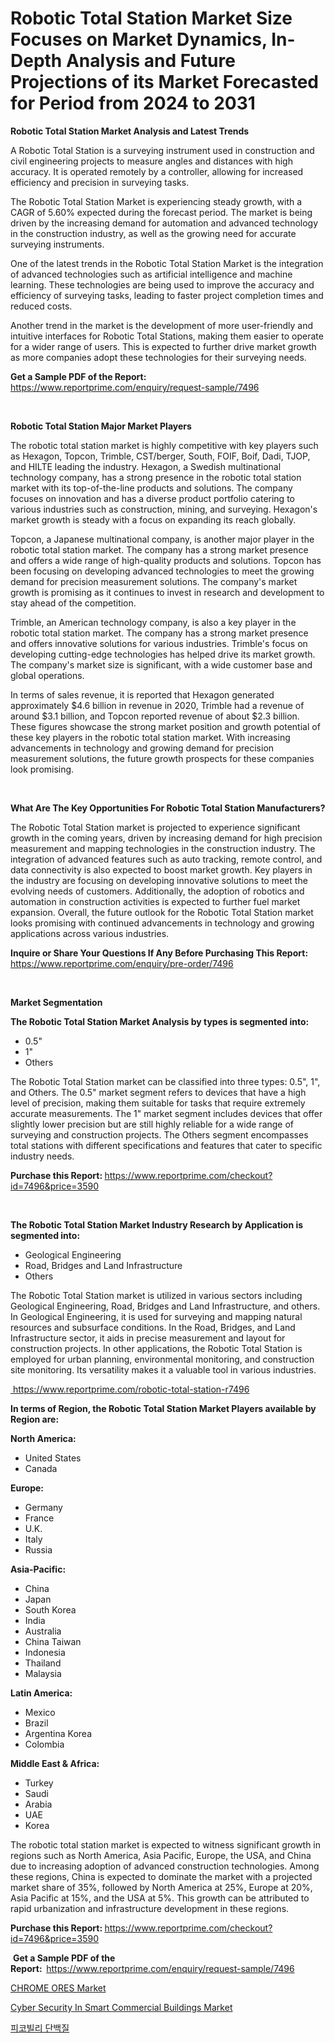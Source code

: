 <p><h1>Robotic Total Station Market Size Focuses on Market Dynamics, In-Depth Analysis and Future Projections of its Market Forecasted for Period from 2024 to 2031</h1></p><p><strong>Robotic Total Station Market Analysis and Latest Trends</strong></p>
<p><p>A Robotic Total Station is a surveying instrument used in construction and civil engineering projects to measure angles and distances with high accuracy. It is operated remotely by a controller, allowing for increased efficiency and precision in surveying tasks.</p><p>The Robotic Total Station Market is experiencing steady growth, with a CAGR of 5.60% expected during the forecast period. The market is being driven by the increasing demand for automation and advanced technology in the construction industry, as well as the growing need for accurate surveying instruments.</p><p>One of the latest trends in the Robotic Total Station Market is the integration of advanced technologies such as artificial intelligence and machine learning. These technologies are being used to improve the accuracy and efficiency of surveying tasks, leading to faster project completion times and reduced costs.</p><p>Another trend in the market is the development of more user-friendly and intuitive interfaces for Robotic Total Stations, making them easier to operate for a wider range of users. This is expected to further drive market growth as more companies adopt these technologies for their surveying needs.</p></p>
<p><strong>Get a Sample PDF of the Report:&nbsp;</strong> <a href="https://www.reportprime.com/enquiry/request-sample/7496">https://www.reportprime.com/enquiry/request-sample/7496</a></p>
<p>&nbsp;</p>
<p><strong>Robotic Total Station Major Market Players</strong></p>
<p><p>The robotic total station market is highly competitive with key players such as Hexagon, Topcon, Trimble, CST/berger, South, FOIF, Boif, Dadi, TJOP, and HILTE leading the industry. Hexagon, a Swedish multinational technology company, has a strong presence in the robotic total station market with its top-of-the-line products and solutions. The company focuses on innovation and has a diverse product portfolio catering to various industries such as construction, mining, and surveying. Hexagon's market growth is steady with a focus on expanding its reach globally.</p><p>Topcon, a Japanese multinational company, is another major player in the robotic total station market. The company has a strong market presence and offers a wide range of high-quality products and solutions. Topcon has been focusing on developing advanced technologies to meet the growing demand for precision measurement solutions. The company's market growth is promising as it continues to invest in research and development to stay ahead of the competition.</p><p>Trimble, an American technology company, is also a key player in the robotic total station market. The company has a strong market presence and offers innovative solutions for various industries. Trimble's focus on developing cutting-edge technologies has helped drive its market growth. The company's market size is significant, with a wide customer base and global operations.</p><p>In terms of sales revenue, it is reported that Hexagon generated approximately $4.6 billion in revenue in 2020, Trimble had a revenue of around $3.1 billion, and Topcon reported revenue of about $2.3 billion. These figures showcase the strong market position and growth potential of these key players in the robotic total station market. With increasing advancements in technology and growing demand for precision measurement solutions, the future growth prospects for these companies look promising.</p></p>
<p>&nbsp;</p>
<p><strong>What Are The Key Opportunities For Robotic Total Station Manufacturers?</strong></p>
<p><p>The Robotic Total Station market is projected to experience significant growth in the coming years, driven by increasing demand for high precision measurement and mapping technologies in the construction industry. The integration of advanced features such as auto tracking, remote control, and data connectivity is also expected to boost market growth. Key players in the industry are focusing on developing innovative solutions to meet the evolving needs of customers. Additionally, the adoption of robotics and automation in construction activities is expected to further fuel market expansion. Overall, the future outlook for the Robotic Total Station market looks promising with continued advancements in technology and growing applications across various industries.</p></p>
<p><strong>Inquire or Share Your Questions If Any Before Purchasing This Report:</strong> <a href="https://www.reportprime.com/enquiry/pre-order/7496">https://www.reportprime.com/enquiry/pre-order/7496</a></p>
<p>&nbsp;</p>
<p><strong>Market Segmentation</strong></p>
<p><strong>The Robotic Total Station Market Analysis by types is segmented into:</strong></p>
<p><ul><li>0.5"</li><li>1"</li><li>Others</li></ul></p>
<p><p>The Robotic Total Station market can be classified into three types: 0.5", 1", and Others. The 0.5" market segment refers to devices that have a high level of precision, making them suitable for tasks that require extremely accurate measurements. The 1" market segment includes devices that offer slightly lower precision but are still highly reliable for a wide range of surveying and construction projects. The Others segment encompasses total stations with different specifications and features that cater to specific industry needs.</p></p>
<p><strong>Purchase this Report:&nbsp;</strong><a href="https://www.reportprime.com/checkout?id=7496&price=3590">https://www.reportprime.com/checkout?id=7496&price=3590</a></p>
<p>&nbsp;</p>
<p><strong>The Robotic Total Station Market Industry Research by Application is segmented into:</strong></p>
<p><ul><li>Geological Engineering</li><li>Road, Bridges and Land Infrastructure</li><li>Others</li></ul></p>
<p><p>The Robotic Total Station market is utilized in various sectors including Geological Engineering, Road, Bridges and Land Infrastructure, and others. In Geological Engineering, it is used for surveying and mapping natural resources and subsurface conditions. In the Road, Bridges, and Land Infrastructure sector, it aids in precise measurement and layout for construction projects. In other applications, the Robotic Total Station is employed for urban planning, environmental monitoring, and construction site monitoring. Its versatility makes it a valuable tool in various industries.</p></p>
<p><a href="https://www.reportprime.com/robotic-total-station-r7496">&nbsp;https://www.reportprime.com/robotic-total-station-r7496</a></p>
<p><strong>In terms of Region, the Robotic Total Station Market Players available by Region are:</strong></p>
<p>
    <p> <strong> North America: </strong>
        <ul>
            <li>United States</li>
            <li>Canada</li>
        </ul>
        </p> 
    <p> <strong> Europe: </strong>
        <ul>
            <li>Germany</li>
            <li>France</li>
            <li>U.K.</li>
            <li>Italy</li>
            <li>Russia</li>
        </ul>
        </p> 
    <p> <strong> Asia-Pacific: </strong>
        <ul>
            <li>China</li>
            <li>Japan</li>
            <li>South Korea</li>
            <li>India</li>
            <li>Australia</li>
            <li>China Taiwan</li>
            <li>Indonesia</li>
            <li>Thailand</li>
            <li>Malaysia</li>
        </ul>
        </p> 
    <p> <strong> Latin America: </strong>
        <ul>
            <li>Mexico</li>
            <li>Brazil</li>
            <li>Argentina Korea</li>
            <li>Colombia</li>
        </ul>
        </p> 
    <p> <strong> Middle East & Africa: </strong>
        <ul>
            <li>Turkey</li>
            <li>Saudi</li>
            <li>Arabia</li>
            <li>UAE</li>
            <li>Korea</li>
        </ul>
    </p>
    </p>
<p><p>The robotic total station market is expected to witness significant growth in regions such as North America, Asia Pacific, Europe, the USA, and China due to increasing adoption of advanced construction technologies. Among these regions, China is expected to dominate the market with a projected market share of 35%, followed by North America at 25%, Europe at 20%, Asia Pacific at 15%, and the USA at 5%. This growth can be attributed to rapid urbanization and infrastructure development in these regions.</p></p>
<p><strong>Purchase this Report: </strong><a href="https://www.reportprime.com/checkout?id=7496&price=3590">https://www.reportprime.com/checkout?id=7496&price=3590</a></p>
<p>&nbsp;<strong>Get a Sample PDF of the Report:&nbsp;&nbsp;</strong><a href="https://www.reportprime.com/enquiry/request-sample/7496">https://www.reportprime.com/enquiry/request-sample/7496</a></p>
<p><strong></strong></p>
<p><p><a href="https://www.linkedin.com/pulse/chrome-ores-market-size-growing-forecasted-period-from-2024--0ygqc?trackingId=fHacHUDLsr1TZzrhJ%2Bf6kA%3D%3D">CHROME ORES Market</a></p><p><a href="https://www.linkedin.com/pulse/cyber-security-smart-commercial-buildings-market-size-growing-qh8kc?trackingId=D0DknUYDmke3F%2Futg03YGw%3D%3D">Cyber Security In Smart Commercial Buildings Market</a></p><p><a href="https://medium.com/@kathyorton6556/%ED%94%BC%EC%BD%94%EB%B9%8C%EB%A6%AC%ED%94%84%EB%A1%9C%ED%8B%B4-%EC%8B%9C%EC%9E%A5-%EC%A0%84%EB%A7%9D-%EC%82%B0%EC%97%85-%EA%B0%9C%EC%9A%94-%EB%B0%8F-%EC%98%88%EC%B8%A1-2024%EB%85%84%EB%B6%80%ED%84%B0-2031%EB%85%84%EA%B9%8C%EC%A7%80-0c1fdb76c1f2">피코빌리 단백질</a></p></p>